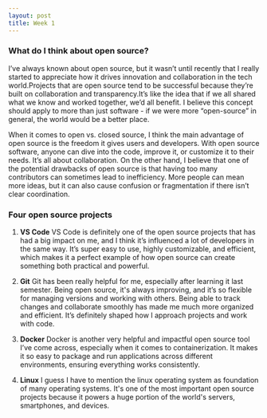```yaml
---
layout: post
title: Week 1
---
```


### What do I think about open source? 

I’ve always known about open source, but it wasn’t until recently that I really started to appreciate how it drives innovation and collaboration in the tech world.Projects that are open source tend to be successful because they’re built on collaboration and transparency.It’s like the idea that if we all shared what we know and worked together, we’d all benefit. I believe this concept should apply to more than just software - if we were more “open-source” in general, the world would be a better place.

When it comes to open vs. closed source, I think the main advantage of open source is the freedom it gives users and developers. With open source software, anyone can dive into the code, improve it, or customize it to their needs. It’s all about collaboration. On the other hand, I believe that one of the potential drawbacks of open source is that having too many contributors can sometimes lead to inefficiency. More people can mean more ideas, but it can also cause confusion or fragmentation if there isn’t clear coordination.

### Four open source projects

1. **VS Code**
 VS Code is definitely one of the open source projects that has had a big impact on me, and I think it’s influenced a lot of developers in the same way. It’s super easy to use, highly customizable, and efficient, which makes it a perfect example of how open source can create something both practical and powerful.

2. **Git** 
Git has been really helpful for me, especially after learning it last semester. Being open source, it's always improving, and it’s so flexible for managing versions and working with others. Being able to track changes and collaborate smoothly has made me much more organized and efficient. It’s definitely shaped how I approach projects and work with code.

3. **Docker** 
Docker is another very helpful and impactful open source tool I’ve come across, especially when it comes to containerization. It makes it so easy to package and run applications across different environments, ensuring everything works consistently. 

4. **Linux** 
I guess I have to mention the linux operating system as foundation of many operating systems. It's one of the most important open source projects because it powers a huge portion of the world's servers, smartphones, and devices.